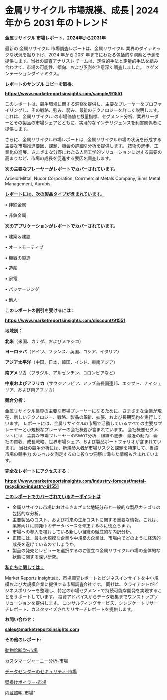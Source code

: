 # 金属リサイクル 市場規模、成長 | 2024 年から 2031 年のトレンド

<strong>金属リサイクル 市場レポート、2024年から2031年</strong>

最新の 金属リサイクル 市場調査レポートは、金属リサイクル 業界のダイナミックな状況を掘り下げ、2024 年から 2031 年までにわたる包括的な洞察と予測を提供します。当社の調査アナリスト チームは、定性的手法と定量的手法を組み合わせて、市場の可能性、傾向、および予測を注意深く調査しました。 セグメンテーションダイナミクス。



<strong>レポートのサンプル コピーを取得:</strong> <a href=https://www.marketreportsinsights.com/sample/91551>

<strong><u>https://www.marketreportsinsights.com/sample/91551</u></strong></a>

このレポートは、競争環境に関する洞察を提供し、主要なプレーヤーをプロファイリングし、その戦略、強み、弱み、最新のテクノロジーを詳しく説明します。 これは、金属リサイクル の市場価値と数量指標、セグメント分析、業界リーダーとその製品の市場シェアとともに、実用的なインテリジェンスを利害関係者に提供します。

さらに、金属リサイクル市場レポートは、金属リサイクル市場の状況を形成する主要な市場推進要因、課題、機会の詳細な分析を提供します。 技術の進歩、工業化の進展、さまざまな分野にわたる人間工学的ソリューションに対する需要の高まりなど、市場の成長を促進する要因を調査します。



<strong><u>次の主要なプレーヤーがレポートでカバーされています。</u></strong>

ArcelorMittal, Nucor Corporation, Commercial Metals Company, Sims Metal Management, Aurubis



<strong><u><b>レポートには、次の製品タイプが含まれています。</b></u></strong>

• 非鉄金属

• 非鉄金属



<strong><b>次のアプリケーションがレポートでカバーされています。</b></strong>

• 建築＆建設

• オートモーティブ

• 機器の製造

• 造船

• 家電

• パッケージング

• 他人



<strong><b>このレポートの割引を受けるには：</b></strong><a href=https://www.marketreportsinsights.com/discount/91551>

<strong><u>https://www.marketreportsinsights.com/discount/91551</u></strong></a>



<strong>地域別：</strong>



<strong>北米</strong>（米国、カナダ、およびメキシコ）



<strong>ヨーロッパ</strong>（ドイツ、フランス、英国、ロシア、イタリア）



<strong>アジア太平洋</strong>（中国、日本、韓国、インド、東南アジア）



<strong>南アメリカ</strong>（ブラジル、アルゼンチン、コロンビアなど）



<strong>中東およびアフリカ</strong>（サウジアラビア、アラブ首長国連邦、エジプト、ナイジェリア、および南アフリカ）



<strong>競合分析：</strong>

金属リサイクル業界の主要な市場プレーヤーになるために、さまざまな企業が現在、新しいテクノロジー、戦略、製品の革新、拡張、および長期契約を実行しています。 レポートには、金属リサイクルの市場で活動しているすべての主要なプレーヤーと小規模なプレーヤーの会社概要が含まれています。 会社概要セグメントには、主要な市場プレーヤーのSWOT分析、組織の進歩、最近の動向、会社の買収、成長戦略、世界市場シェア、および製品ポートフォリオが含まれています。 当社の競争分析には、新規参入者が市場リスクと課題を特定して、当該市場の競争力 のレベルを測定するのに役立つ洞察に満ちた情報も含まれています。



<strong>完全なレポートにアクセスする</strong>：

<a href=https://www.marketreportsinsights.com/industry-forecast/metal-recycling-industry-91551>

<strong><u>https://www.marketreportsinsights.com/industry-forecast/metal-recycling-industry-91551</u></strong></a>



<strong><u><b>このレポートでカバーされているキーポイントは</b></u></strong>
<ul>
  <li>金属リサイクル市場におけるさまざまな地域分布と一般的な製品カテゴリの包括的な分析。</li>
  <li>主要製品のコスト、および将来の生産コストに関する重要な情報。これは、業界向けに開発中のデータベースを修正するのに役立ちます。</li>
  <li>市場への参入を検討している新しい組織の徹底的な内訳分析。</li>
  <li>正確には、最も大規模な企業や中規模の企業は、市場内でどのように経済的成長を遂げているのでしょうか。</li>
  <li>製品の発売とレビューを選択するのに役立つ金属リサイクル市場の全体的な状態に関する深い研究。</li>
</ul>


<strong><u><b>私たちに関しては：</b></u></strong>

Market Reports Insightsは、市場調査レポートとビジネスインサイトを中小規模および大規模企業に提供する市場調査会社です。 同社は、クライアントがビジネスポリシーを整理し、特定の市場セグメントで持続可能な開発を実現することをサポートしています。 投資アドバイスからデータ収集までワンストップソリューションを提供します。 コンサルティングサービス、シンジケートリサーチレポート、カスタマイズされたリサーチレポートを提供します。



<strong><b>お問い合わせ</b></strong>：

<a href=mailto:sales@marketreportsinsights.com>

<strong><u>sales@marketreportsinsights.com</u></strong></a>



<strong>その他のレポート:</strong>

<a href=https://www.linkedin.com/pulse/動物診断学-市場-2023-最新の-cagr-および成長分析-2030-hlp9f/>動物診断学-市場</a>

<a href=https://www.linkedin.com/pulse/カスタマージャーニー分析-市場-2030-年までの需要に焦点を当てた-seb9f/>カスタマージャーニー分析-市場</a>

<a href=https://www.linkedin.com/pulse/データセンターのセキュリティ-市場-2023-収益と成長ドライバー-2030-gfsif/>データセンターのセキュリティ-市場</a>

<a href=https://www.linkedin.com/pulse/壁掛けボイラー-市場-2030-年までの需要に焦点を当てた-2023-年調査レポート-pr-news-hub-6beyf/>壁掛けボイラー-市場</a>

<a href=https://www.linkedin.com/pulse/内蔵照明-市場-2023-競争分析と事業成長-2030-analytics-achievers-24-analysis-q6gkf/>内蔵照明-市場</a>"
